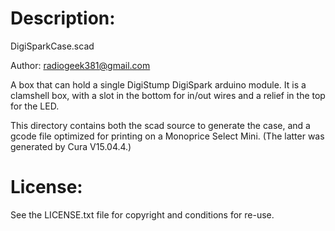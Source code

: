 # Description:

  DigiSparkCase.scad
 
  Author: radiogeek381@gmail.com

  A box that can hold a single DigiStump DigiSpark arduino module.
  It is a clamshell box, with a slot in the bottom for in/out wires
  and a relief in the top for the LED.

  This directory contains both the scad source to generate the case,
  and a gcode file optimized for printing on a Monoprice Select Mini.
  (The latter was generated by Cura V15.04.4.)
  
  
# License:
See the LICENSE.txt file for copyright and conditions for re-use.